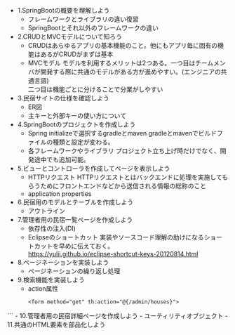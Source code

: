 - 1.SpringBootの概要を理解しよう
  - フレームワークとライブラリの違い復習
  - SpringBootとそれ以外のフレームワークの違い
- 2.CRUDとMVCモデルについて知ろう
  - CRUDはあらゆるアプリの基本機能のこと。他にもアプリ毎に固有の機能はあるがCRUDがまずは基本
  - MVCモデル
    モデルを利用するメリットは2つある。一つ目はチームメンバが開発する際に共通のモデルがある方が進めやすい。(エンジニアの共通言語)<br>
    二つ目は機能ごとに分けることで分業がしやすい<br>
- 3.民宿サイトの仕様を確認しよう
  - ER図
  - 主キーと外部キーの使い方について
- 4.SpringBootのプロジェクトを作成しよう
  - Spring initializeで選択するgradleとmaven
    gradleとmavenでビルドファイルの種類と設定が変わる。<br>
  - 各フレームワークやライブラリ
    プロジェクト立ち上げ時だけでなく、開発途中でも追加可能。<br>
- 5.ビューとコントローラを作成してページを表示しよう
  - HTTPリクエスト
    HTTPリクエストとはバックエンドに処理を実施してもらうためにフロントエンドなどから送信される情報の総称のこと
  - application properties
- 6.民宿用のモデルとテーブルを作成しよう
  - アウトライン
- 7.管理者用の民宿一覧ページを作成しよう
  - 依存性の注入(DI)
  - Eclipseのショートカット
    実装やソースコード理解の助けになるショートカットを早めに伝えておく。<br>
    https://yulii.github.io/eclipse-shortcut-keys-20120814.html
- 8.ページネーションを実装しよう
  - ページネーションの繰り返し処理
- 9.検索機能を実装しよう
  - action属性
    ```
    <form method="get" th:action="@{/admin/houses}">
</form>
    ```
- 10.管理者用の民宿詳細ページを作成しよう
 - ユーティリティオブジェクト
- 11.共通のHTML要素を部品化しよう
 
